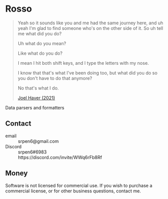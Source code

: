 # Rosso

> Yeah so it sounds like you and me had the same journey here, and uh yeah I'm
> glad to find someone who's on the other side of it. So uh tell me what did you
> do?
>
> Uh what do you mean?
>
> Like what do you do?
>
> I mean I hit both shift keys, and I type the letters with my nose.
>
> I know that that's what I've been doing too, but what did you do so you don't
> have to do that anymore?
>
> No that's what I do.
>
> [Joel Haver (2021)](//youtube.com/watch?v=hnUpTyKSjag)

Data parsers and formatters

## Contact

<dl>
   <dt>
   email
   </dt>
   <dd>
   srpen6@gmail.com
   </dd>
   <dt>
   Discord
   </dt>
   <dd>
   srpen6#6983
   </dd>
   <dd>
   https://discord.com/invite/WWq6rFb8Rf
   </dd>
</dl>

## Money

Software is not licensed for commercial use. If you wish to purchase a
commercial license, or for other business questions, contact me.
